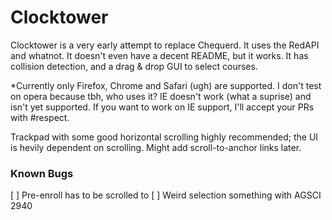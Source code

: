 Clocktower
==========

Clocktower is a very early attempt to replace Chequerd. It uses the RedAPI and whatnot. It doesn't 
even have a decent README, but it works. It has collision detection, and a drag & drop GUI to select
courses.

*Currently only Firefox, Chrome and Safari (ugh) are supported. I don't test on opera because tbh, who uses it? IE doesn't work (what a suprise) and isn't yet supported. If you want to work on IE support, I'll accept your PRs with #respect.

Trackpad with some good horizontal scrolling highly recommended; the UI is hevily dependent on scrolling. Might add scroll-to-anchor links later.

### Known Bugs

[ ] Pre-enroll has to be scrolled to
[ ] Weird selection something with AGSCI 2940